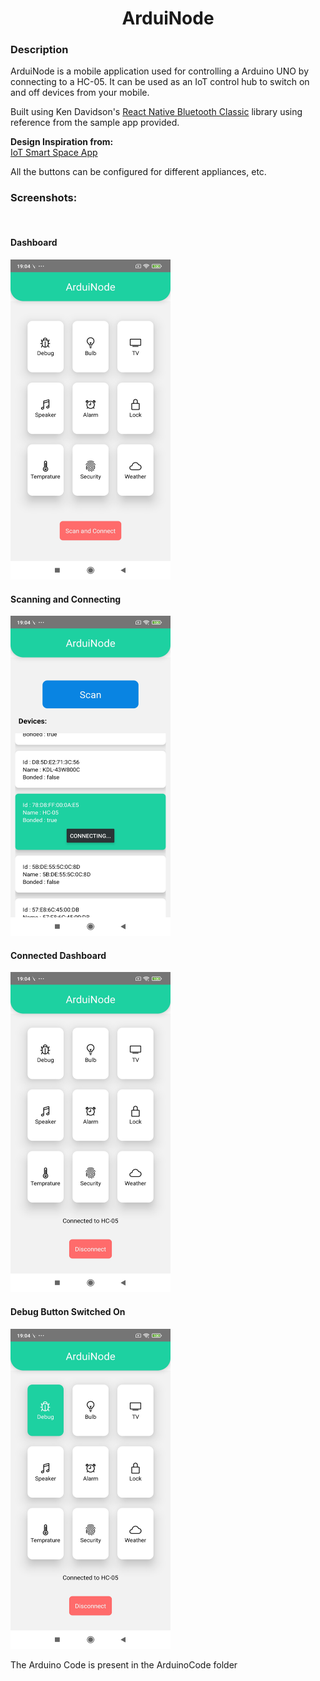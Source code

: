 <center><h1>ArduiNode</h1></center>
<h3>Description</h3>
<p>
    ArduiNode is a mobile application used for controlling a Arduino UNO by connecting to a HC-05. It can be used as an IoT control hub to switch on and off devices from your mobile.
</p>
<p>
    Built using Ken Davidson's <a href="https://github.com/kenjdavidson/react-native-bluetooth-classic">React Native Bluetooth Classic</a> library using reference from the sample app provided.
</p>
<p>
    <b>Design Inspiration from:</b> 
    <br>
    <a href="https://hardikothari.myportfolio.com/iot-smart-space-app-ui-design-elements">IoT Smart Space App</a>
</p>
<p>
    All the buttons can be configured for different appliances, etc.
</p>
<h3>Screenshots:</h3>
<br>

<h4>Dashboard</h4>
<img src="./docs/i1.jpg" height="512" width="256"/>
<h4>Scanning and Connecting</h4>
<img src="./docs/i2.jpg" height="512" width="256"/>
<h4>Connected Dashboard</h4>
<img src="./docs/i3.jpg" height="512" width="256"/>
<h4>Debug Button Switched On</h4>
<img src="./docs/i4.jpg" height="512" width="256"/>

<p>
    The Arduino Code is present in the ArduinoCode folder
</p>
